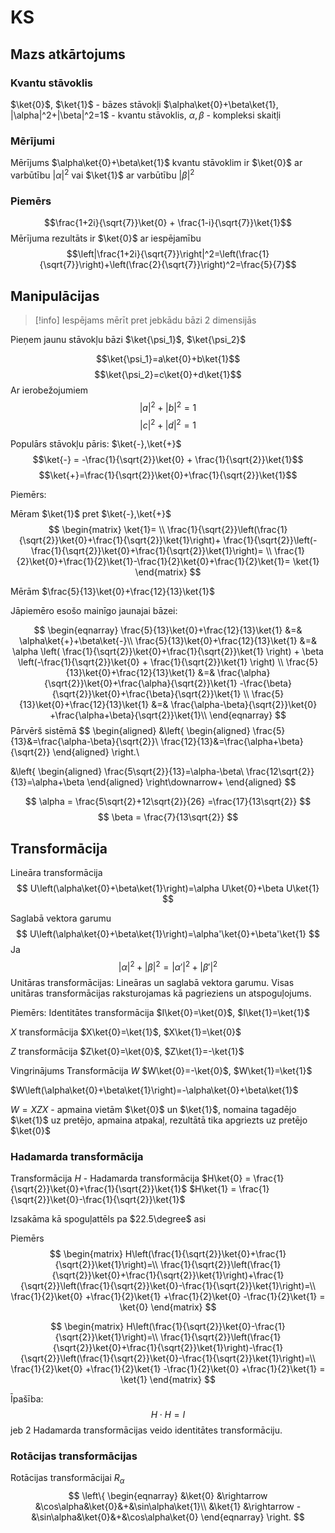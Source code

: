 # KS

## Mazs atkārtojums

### Kvantu stāvoklis

$\ket{0}$, $\ket{1}$ - bāzes stāvokļi
$\alpha\ket{0}+\beta\ket{1}, |\alpha|^2+|\beta|^2=1$ - kvantu stāvoklis, $\alpha, \beta$ - kompleksi skaitļi

### Mērījumi

Mērījums $\alpha\ket{0}+\beta\ket{1}$ kvantu stāvoklim ir $\ket{0}$ ar varbūtību $|\alpha|^2$ vai $\ket{1}$ ar varbūtību $|\beta|^2$

### Piemērs

$$\frac{1+2i}{\sqrt{7}}\ket{0} + \frac{1-i}{\sqrt{7}}\ket{1}$$
Mērījuma rezultāts ir $\ket{0}$ ar iespējamību
$$\left|\frac{1+2i}{\sqrt{7}}\right|^2=\left(\frac{1}{\sqrt{7}}\right)+\left(\frac{2}{\sqrt{7}}\right)^2=\frac{5}{7}$$
## Manipulācijas

>[!info] Iespējams mērīt pret jebkādu bāzi 2 dimensijās

Pieņem jaunu stāvokļu bāzi $\ket{\psi_1}$, $\ket{\psi_2}$

$$\ket{\psi_1}=a\ket{0}+b\ket{1}$$
$$\ket{\psi_2}=c\ket{0}+d\ket{1}$$
Ar ierobežojumiem
$$|a|^2+|b|^2=1$$
$$|c|^2+|d|^2 = 1$$



Populārs stāvokļu pāris: $\ket{-},\ket{+}$
$$\ket{-} = -\frac{1}{\sqrt{2}}\ket{0} + \frac{1}{\sqrt{2}}\ket{1}$$
$$\ket{+}=\frac{1}{\sqrt{2}}\ket{0}+\frac{1}{\sqrt{2}}\ket{1}$$

Piemērs:

Mēram $\ket{1}$ pret $\ket{-},\ket{+}$
$$
\begin{matrix}
\ket{1}= \\
\frac{1}{\sqrt{2}}\left(\frac{1}{\sqrt{2}}\ket{0}+\frac{1}{\sqrt{2}}\ket{1}\right)+
\frac{1}{\sqrt{2}}\left(-\frac{1}{\sqrt{2}}\ket{0}+\frac{1}{\sqrt{2}}\ket{1}\right)= \\
\frac{1}{2}\ket{0}+\frac{1}{2}\ket{1}-\frac{1}{2}\ket{0}+\frac{1}{2}\ket{1}=
\ket{1}
\end{matrix}
$$


Mērām $\frac{5}{13}\ket{0}+\frac{12}{13}\ket{1}$

Jāpiemēro esošo mainīgo jaunajai bāzei:

$$
\begin{eqnarray}
\frac{5}{13}\ket{0}+\frac{12}{13}\ket{1} &=& \alpha\ket{+}+\beta\ket{-}\\
\frac{5}{13}\ket{0}+\frac{12}{13}\ket{1} &=& 
\alpha
\left(
\frac{1}{\sqrt{2}}\ket{0}+\frac{1}{\sqrt{2}}\ket{1}
\right) + 
\beta
\left(-\frac{1}{\sqrt{2}}\ket{0} + \frac{1}{\sqrt{2}}\ket{1}
\right) \\
\frac{5}{13}\ket{0}+\frac{12}{13}\ket{1} &=& 
\frac{\alpha}{\sqrt{2}}\ket{0}+\frac{\alpha}{\sqrt{2}}\ket{1}
-\frac{\beta}{\sqrt{2}}\ket{0}+\frac{\beta}{\sqrt{2}}\ket{1} \\
\frac{5}{13}\ket{0}+\frac{12}{13}\ket{1} &=& 
\frac{\alpha-\beta}{\sqrt{2}}\ket{0} +\frac{\alpha+\beta}{\sqrt{2}}\ket{1}\\
\end{eqnarray}
$$
Pārvērš sistēmā
$$
\begin{aligned}
&\left\{
\begin{aligned}
\frac{5}{13}&=\frac{\alpha-\beta}{\sqrt{2}}\\
\frac{12}{13}&=\frac{\alpha+\beta}{\sqrt{2}}
\end{aligned}
\right.\\

&\left\{
\begin{aligned}
\frac{5\sqrt{2}}{13}=\alpha-\beta\\
\frac{12\sqrt{2}}{13}=\alpha+\beta
\end{aligned}
\right\downarrow+
\end{aligned}
$$

$$
\alpha = \frac{5\sqrt{2}+12\sqrt{2}}{26} =\frac{17}{13\sqrt{2}}
$$
$$
\beta = \frac{7}{13\sqrt{2}}
$$

## Transformācija

Lineāra transformācija
$$
U\left(\alpha\ket{0}+\beta\ket{1}\right)=\alpha U\ket{0}+\beta U\ket{1}
$$

Saglabā vektora garumu
$$
U\left(\alpha\ket{0}+\beta\ket{1}\right)=\alpha'\ket{0}+\beta'\ket{1}
$$
Ja
$$
|\alpha|^2+|\beta|^2 = |\alpha'|^2+|\beta'|^2
$$
Unitāras transformācijas: Lineāras un saglabā vektora garumu.
Visas unitāras transformācijas raksturojamas kā pagrieziens un atspoguļojums.

Piemērs: 
Identitātes transformācija
$I\ket{0}=\ket{0}$, $I\ket{1}=\ket{1}$

$X$ transformācija
$X\ket{0}=\ket{1}$, $X\ket{1}=\ket{0}$

$Z$ transformācija
$Z\ket{0}=\ket{0}$, $Z\ket{1}=-\ket{1}$


Vingrinājums
Transformācija $W$
$W\ket{0}=-\ket{0}$, $W\ket{1}=\ket{1}$

$W\left(\alpha\ket{0}+\beta\ket{1}\right)=-\alpha\ket{0}+\beta\ket{1}$

$W=XZX$ - apmaina vietām $\ket{0}$ un $\ket{1}$, nomaina tagadējo $\ket{1}$ uz pretējo, apmaina atpakaļ, rezultātā tika apgriezts uz pretējo $\ket{0}$

### Hadamarda transformācija

Transformācija $H$ - Hadamarda transformācija
$H\ket{0} = \frac{1}{\sqrt{2}}\ket{0}+\frac{1}{\sqrt{2}}\ket{1}$
$H\ket{1} = \frac{1}{\sqrt{2}}\ket{0}-\frac{1}{\sqrt{2}}\ket{1}$

Izsakāma kā spoguļattēls pa $22.5\degree$ asi

Piemērs
$$
\begin{matrix}
H\left(\frac{1}{\sqrt{2}}\ket{0}+\frac{1}{\sqrt{2}}\ket{1}\right)=\\
	\frac{1}{\sqrt{2}}\left(\frac{1}{\sqrt{2}}\ket{0}+\frac{1}{\sqrt{2}}\ket{1}\right)+\frac{1}{\sqrt{2}}\left(\frac{1}{\sqrt{2}}\ket{0}-\frac{1}{\sqrt{2}}\ket{1}\right)=\\
	\frac{1}{2}\ket{0} +\frac{1}{2}\ket{1} +\frac{1}{2}\ket{0} -\frac{1}{2}\ket{1} = \ket{0}
\end{matrix}
$$

$$
\begin{matrix}
H\left(\frac{1}{\sqrt{2}}\ket{0}-\frac{1}{\sqrt{2}}\ket{1}\right)=\\
	\frac{1}{\sqrt{2}}\left(\frac{1}{\sqrt{2}}\ket{0}+\frac{1}{\sqrt{2}}\ket{1}\right)-\frac{1}{\sqrt{2}}\left(\frac{1}{\sqrt{2}}\ket{0}-\frac{1}{\sqrt{2}}\ket{1}\right)=\\
	\frac{1}{2}\ket{0} +\frac{1}{2}\ket{1} -\frac{1}{2}\ket{0} +\frac{1}{2}\ket{1} = \ket{1}
\end{matrix}
$$

Īpašība:
$$H\cdot H = I$$ jeb 2 Hadamarda transformācijas veido identitātes transformāciju. 

### Rotācijas transformācijas

Rotācijas transformācijai $R_\alpha$
$$
\left\{
\begin{eqnarray}
&\ket{0} &\rightarrow &\cos\alpha&\ket{0}&+&\sin\alpha\ket{1}\\
&\ket{1} &\rightarrow -&\sin\alpha&\ket{0}&+&\cos\alpha\ket{0}
\end{eqnarray}
\right.
$$
